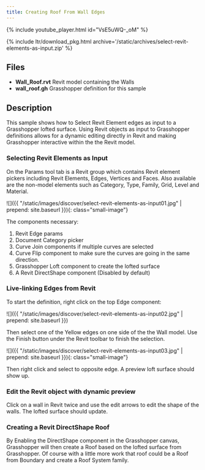 ```yaml
---
title: Creating Roof From Wall Edges
---
```


<!-- intro video -->
{% include youtube_player.html id="VsE5uWQ-_oM" %}

{% include ltr/download_pkg.html archive='/static/archives/select-revit-elements-as-input.zip' %}


## Files

- **Wall_Roof.rvt** Revit model containing the Walls
- **wall_roof.gh** Grasshopper definition for this sample

## Description

This sample shows how to Select Revit Element edges as input to a Grasshopper lofted surface. Using Revit objects as input to Grasshopper definitions allows for a dynamic editing directly in Revit and making Grasshopper interactive within the the Revit model.

### Selecting Revit Elements as Input
On the Params tool tab is a Revit group which contains Revit element pickers including Revit Elements, Edges, Vertices and Faces.  Also available are the non-model elements such as Category, Type, Family, Grid, Level and Material.

![]({{ "/static/images/discover/select-revit-elements-as-input01.jpg" | prepend: site.baseurl }}){: class="small-image"}

The components necessary:
1. Revit Edge params
1. Document Category picker
1. Curve Join components if multiple curves are selected
1. Curve Flip component to make sure the curves are going in the same direction.
1. Grasshopper Loft component to create the lofted surface
1. A Revit DirectShape component (Disabled by default)

### Live-linking Edges from Revit

To start the definition, right click on the top Edge component: 

![]({{ "/static/images/discover/select-revit-elements-as-input02.jpg" | prepend: site.baseurl }})

Then select one of the Yellow edges on one side of the the Wall model. Use the Finish button under the Revit toolbar to finish the selection.

![]({{ "/static/images/discover/select-revit-elements-as-input03.jpg" | prepend: site.baseurl }}){: class="small-image"}

Then right click and select to opposite edge. A preview loft surface should show up.

### Edit the Revit object with dynamic preview

Click on a wall in Revit twice and use the edit arrows to edit the shape of the walls. The lofted surface should update.

### Creating a Revit DirectShape Roof

By Enabling the DirectShape component in the Grasshopper canvas, Grasshopper will then create a Roof based on the lofted surface from Grasshopper. Of course with a little more work that roof could be a Roof from Boundary and create a Roof System family.